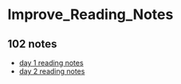 # Improve_Reading_Notes
## 102 notes
- [day 1 reading notes](./Read01.md)
- [day 2 reading notes](./Read02.md)